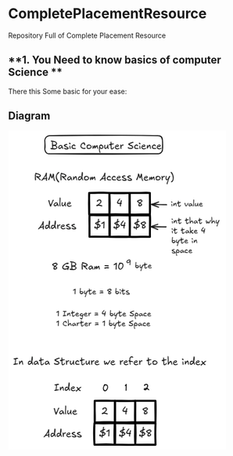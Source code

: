 # CompletePlacementResource
Repository Full of Complete Placement Resource


## **1. You Need to know basics of computer Science **
There this Some basic for your ease:
## Diagram

![View Excalidraw Diagram](https://github.com/byramnarayan/CompletePlacementResource/blob/main/src/dsaImg/Basic.png)

